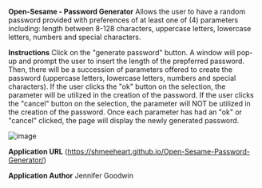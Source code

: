 **Open-Sesame - Password Generator**
Allows the user to have a random password provided with preferences of at least one of (4) parameters including: length between 8-128 characters, uppercase letters, lowercase letters, numbers and special characters.

**Instructions**
Click on the "generate password" button. A window will pop-up and prompt the user to insert the length of the prepferred password. Then, there will be a succession of parameters offered to create the password (uppercase letters, lowercase letters, numbers and special characters). If the user clicks the "ok" button on the selection, the parameter will be utilized in the creation of the password. If the user clicks the "cancel" button on the selection, the parameter will NOT be utilized in the creation of the password. Once each parameter has had an "ok" or "cancel" clicked, the page will display the newly generated password. 

![image](https://user-images.githubusercontent.com/99705924/171769682-72d9676a-fd8e-4af5-bc22-74842713f0f3.png)

**Application URL**
(https://shmeeheart.github.io/Open-Sesame-Password-Generator/)

**Application Author**
Jennifer Goodwin
